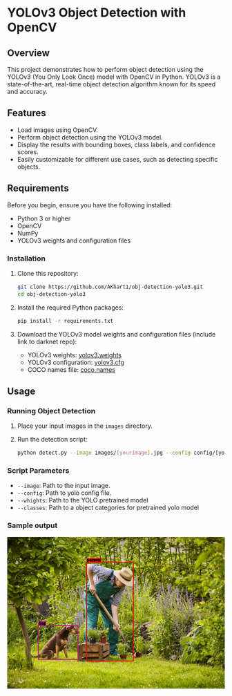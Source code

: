 # YOLOv3 Object Detection with OpenCV

## Overview

This project demonstrates how to perform object detection using the YOLOv3 (You Only Look Once) model with OpenCV in Python. YOLOv3 is a state-of-the-art, real-time object detection algorithm known for its speed and accuracy.

## Features

- Load images using OpenCV.
- Perform object detection using the YOLOv3 model.
- Display the results with bounding boxes, class labels, and confidence scores.
- Easily customizable for different use cases, such as detecting specific objects.

## Requirements

Before you begin, ensure you have the following installed:

- Python 3 or higher
- OpenCV 
- NumPy
- YOLOv3 weights and configuration files

### Installation

1. Clone this repository:
    ```bash
    git clone https://github.com/AKhart1/obj-detection-yolo3.git
    cd obj-detection-yolo3
    ```

2. Install the required Python packages:
    ```bash
    pip install -r requirements.txt
    ```

3. Download the YOLOv3 model weights and configuration files (include link to darknet repo):
    - YOLOv3 weights: [yolov3.weights](https://pjreddie.com/media/files/yolov3.weights)
    - YOLOv3 configuration: [yolov3.cfg](https://github.com/pjreddie/darknet/blob/master/cfg/yolov3.cfg)
    - COCO names file: [coco.names](https://github.com/pjreddie/darknet/blob/master/data/coco.names)


## Usage

### Running Object Detection

1. Place your input images in the `images` directory.
2. Run the detection script:

    ```bash
    python detect.py --image images/[yourimage].jpg --config config/[yolo config].cfg --weights config/[yolo weights].weights --classes config/[yolo classes].txt
    ```

### Script Parameters

- `--image`: Path to the input image.
- `--config`: Path to yolo config file.
- `--whights`: Path to the YOLO pretrained model
- `--classes`: Path to a object categories for pretrained yolo model

### Sample output 

![alt text](object_detected.jpg)
